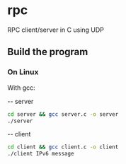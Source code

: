 # rpc
RPC client/server in C using UDP

## Build the program

### On Linux
With gcc:

-- server
```bash
cd server && gcc server.c -o server
./server
```

-- client
```bash
cd client && gcc client.c -o client
./client IPv6 message
```